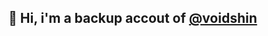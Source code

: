 <h2 align="left">
  👤 Hi, i'm a backup accout of <strong><a href="https://github.com/voidshin" alt="main profile">@voidshin</a></strong>
</p>

<!---
jeffmbueno/jeffmbueno is a ✨ special ✨ repository because its `README.md` (this file) appears on your GitHub profile.
You can click the Preview link to take a look at your changes.
--->
